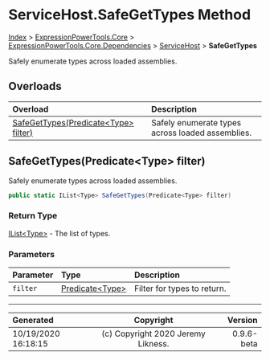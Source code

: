 ﻿# ServiceHost.SafeGetTypes Method

[Index](../index.md) > [ExpressionPowerTools.Core](ExpressionPowerTools.Core.a.md) > [ExpressionPowerTools.Core.Dependencies](ExpressionPowerTools.Core.Dependencies.n.md) > [ServiceHost](ExpressionPowerTools.Core.Dependencies.ServiceHost.cs.md) > **SafeGetTypes**

Safely enumerate types across loaded assemblies.

## Overloads

| Overload | Description |
| :-- | :-- |
| [SafeGetTypes(Predicate&lt;Type> filter)](#safegettypespredicatetype-filter) | Safely enumerate types across loaded assemblies. |
## SafeGetTypes(Predicate&lt;Type> filter)

Safely enumerate types across loaded assemblies.

```csharp
public static IList<Type> SafeGetTypes(Predicate<Type> filter)
```

### Return Type

 [IList&lt;Type>](https://docs.microsoft.com/dotnet/api/system.collections.generic.ilist-1)  - The list of types.

### Parameters

| Parameter | Type | Description |
| :-- | :-- | :-- |
| `filter` | [Predicate&lt;Type>](https://docs.microsoft.com/dotnet/api/system.predicate-1) | Filter for types to return. |



---

| Generated | Copyright | Version |
| :-- | :-: | --: |
| 10/19/2020 16:18:15 | (c) Copyright 2020 Jeremy Likness. | 0.9.6-beta |
